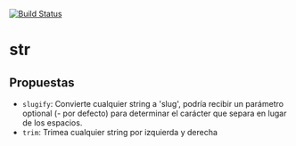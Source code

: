 [![Build Status](https://travis-ci.com/manelgarcia/str.svg?branch=master)](https://travis-ci.com/manelgarcia/str)

# str

## Propuestas

- `slugify`: Convierte cualquier string a 'slug', podría recibir un parámetro optional (- por defecto) para determinar el carácter que separa en lugar de los espacios.
- `trim`: Trimea cualquier string por izquierda y derecha

